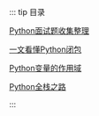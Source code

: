 ::: tip 目录

[Python面试题收集整理](interview_question_list.md)

[一文看懂Python闭包](closure.md)

[Python变量的作用域](blzzy.md)

[Python全栈之路](pythonfullstack.md)

:::